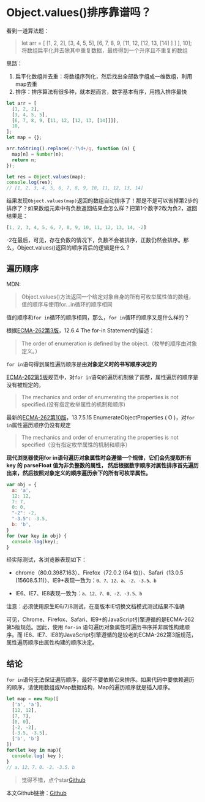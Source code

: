 # Object.values()排序靠谱吗？

看到一道算法题：
> let arr = [ [1, 2, 2], [3, 4, 5, 5], [6, 7, 8, 9, [11, 12, [12, 13, [14] ] ] ], 10];  
> 将数组扁平化并去除其中重复数据，最终得到一个升序且不重复的数组

思路：

1. 扁平化数组并去重：将数组序列化，然后找出全部数字组成一维数组，利用map去重
2. 排序：排序算法有很多种，就本题而言，数字基本有序，用插入排序最快

```js
let arr = [
  [1, 2, 2],
  [3, 4, 5, 5],
  [6, 7, 8, 9, [11, 12, [12, 13, [14]]]],
  10,
];
let map = {};

arr.toString().replace(/-?\d+/g, function (n) {
  map[n] = Number(n);
  return n;
});

let res = Object.values(map);
console.log(res);
// [1, 2, 3, 4, 5, 6, 7, 8, 9, 10, 11, 12, 13, 14]
```
结果发现```Object.values(map)```返回的数组自动排序了！那是不是可以省掉第2步的排序了？如果数组元素中有负数返回结果会怎么样？把第1个数字2改为负2，返回结果是：

```js
[1, 2, 3, 4, 5, 6, 7, 8, 9, 10, 11, 12, 13, 14, -2]
```

-2在最后，可见，存在负数的情况下，负数不会被排序，正数仍然会排序。那么，Object.values()返回的顺序背后的逻辑是什么？

## 遍历顺序

MDN:
> Object.values()方法返回一个给定对象自身的所有可枚举属性值的数组，值的顺序与使用for...in循环的顺序相同 

值的顺序和```for in```循环的顺序相同，那么，```for in```循环的顺序又是什么样的？

根据[ECMA-262第3版](http://www.ecma-international.org/publications/files/ECMA-ST-ARCH/ECMA-262,%203rd%20edition,%20December%201999.pdf)，12.6.4 The for-in Statement的描述：
> The order of enumeration is defined by the object.（枚举的顺序由对象定义。）

```for in```语句得到属性遍历顺序是由**对象定义时的书写顺序决定的**

[ECMA-262第5版](https://www.ecma-international.org/ecma-262/5.1/#sec-12.6.4)规范中，对```for in```语句的遍历机制做了调整，属性遍历的顺序是没有被规定的。  
> The mechanics and order of enumerating the properties is not specified.(没有指定枚举属性的机制和顺序)

最新的[ECMA-262第10版](http://www.ecma-international.org/publications/files/ECMA-ST/ECMA-262.pdf)，13.7.5.15 EnumerateObjectProperties ( O )，对```for in```属性遍历顺序仍没有规定

> The mechanics and order of enumerating the properties is not specified（没有指定枚举属性的机制和顺序）

**现代浏览器使用for in语句遍历对象属性时会遵循一个规律，它们会先提取所有 key 的 parseFloat 值为非负整数的属性， 然后根据数字顺序对属性排序首先遍历出来，然后按照对象定义的顺序遍历余下的所有可枚举属性。**

```js
var obj = {
  a: 'a',
  12: 12,
  7: 7,
  0: 0,
  "-2": -2,
  "-3.5": -3.5,
  b: 'b',
}
for (var key in obj) {
  console.log(key);
}
```
经实际测试，各浏览器表现如下：

* chrome（80.0.3987.163）、Firefox（72.0.2 (64 位)）、Safari（13.0.5 (15608.5.11)）、IE9+表现一致为：```0、7、12、a、-2、-3.5、b```

* IE6、IE7、IE8表现一致为：```a、12、7、0、-2、-3.5、b```

注意：必须使用原生IE6/7/8测试，在高版本IE切换文档模式测试结果不准确  

可见，Chrome、Firefox、Safari、IE9+的JavaScript引擎遵循的是ECMA-262第5版规范。因此，使用 ```for-in``` 语句遍历对象属性时遍历书序并非属性构建顺序。而 IE6、IE7、IE8的JavaScript引擎遵循的是较老的ECMA-262第3版规范，属性遍历顺序由属性构建的顺序决定。

## 结论
```for in```语句无法保证遍历顺序，最好不要依赖它来排序。如果代码中要依赖遍历的顺序，请使用数组或Map数据结构，Map的遍历顺序就是插入顺序。

```js
let map = new Map([
  ['a', 'a'],
  [12, 12],
  [7, 7],
  [0, 0],
  [-2, -2],
  [-3.5, -3.5],
  ['b', 'b']
])
for(let key in map){
  console.log( key );
}
// a、12、7、0、-2、-3.5、b
```

> 觉得不错，点个star[Github](https://github.com/wangmeijian/blog)

本文Github链接：[Github](https://github.com/wangmeijian/blog/blob/master/docs/Object.values()%E6%8E%92%E5%BA%8F%E9%9D%A0%E8%B0%B1%E5%90%97.md)

